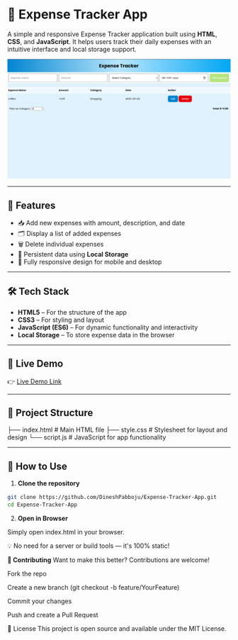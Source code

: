 # 💸 Expense Tracker App

A simple and responsive Expense Tracker application built using **HTML**, **CSS**, and **JavaScript**. It helps users track their daily expenses with an intuitive interface and local storage support.

![Screenshot](./screenshot.png) 

---

## 📌 Features

- 📥 Add new expenses with amount, description, and date  
- 🗂️ Display a list of added expenses  
- 🗑️ Delete individual expenses  
- 💾 Persistent data using **Local Storage**  
- 📱 Fully responsive design for mobile and desktop  

---

## 🛠️ Tech Stack

- **HTML5** – For the structure of the app  
- **CSS3** – For styling and layout  
- **JavaScript (ES6)** – For dynamic functionality and interactivity  
- **Local Storage** – To store expense data in the browser  

---

## 🚀 Live Demo

👉 [Live Demo Link]([https://your-live-demo-link.netlify.app](https://expense-tracker-app-04.netlify.app/))

---

## 📂 Project Structure
├── index.html # Main HTML file
├── style.css # Stylesheet for layout and design
└── script.js # JavaScript for app functionality


---

## 🧪 How to Use

1. **Clone the repository**

```bash
git clone https://github.com/DineshPabboju/Expense-Tracker-App.git
cd Expense-Tracker-App
```
2. **Open in Browser**

Simply open index.html in your browser.

💡 No need for a server or build tools — it's 100% static!

**🙌 Contributing**
Want to make this better? Contributions are welcome!

Fork the repo

Create a new branch (git checkout -b feature/YourFeature)

Commit your changes

Push and create a Pull Request

📄 License
This project is open source and available under the MIT License.
